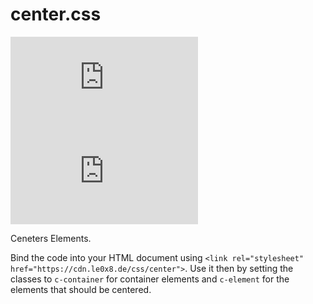 # center.css

![GitHub code size in bytes](https://img.shields.io/github/languages/code-size/Le0X8/center.css?style=for-the-badge) ![GitHub Repo stars](https://img.shields.io/github/stars/Le0X8/center.css?style=for-the-badge)

Ceneters Elements.

Bind the code into your HTML document using ```<link rel="stylesheet" href="https://cdn.le0x8.de/css/center">```.
Use it then by setting the classes to ```c-container``` for container elements and ```c-element``` for the elements that should be centered.
